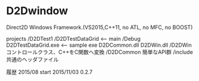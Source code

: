﻿D2Dwindow
=========

Direct2D Windows Framework.(VS2015,C++11, no ATL, no MFC, no BOOST)

projects
    /D2DTest1
        /D2DTestDataGrid <-- main
            /Debug
                D2DTestDataGrid.exe <-- sample exe
                D2DCommon.dll
                D2DWin.dll
    /D2DWin
        コントロールクラス、C++をC関数へ変換
    /D2DCommon
        簡単なAPI群
    /include
        共通のヘッダファイル


履歴
	2015/08     start
	2015/11/03  0.2.7

		

